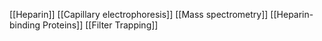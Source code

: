 [[Heparin]]
[[Capillary electrophoresis]]
[[Mass spectrometry]]
[[Heparin-binding Proteins]]
[[Filter Trapping]]
